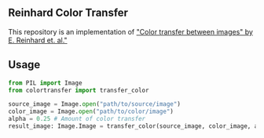 ## Reinhard Color Transfer 

This repository is an implementation of ["Color transfer between images" by E. Reinhard et. al."](https://doi.org/10.1109/38.946629)

## Usage

```python
from PIL import Image
from colortransfer import transfer_color

source_image = Image.open("path/to/source/image")
color_image = Image.open("path/to/color/image")
alpha = 0.25 # Amount of color transfer
result_image: Image.Image = transfer_color(source_image, color_image, alpha)
```